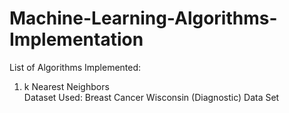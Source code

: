# Machine-Learning-Algorithms-Implementation

List of Algorithms Implemented:
<ol>
<li> 
  k Nearest Neighbors<br/>
  Dataset Used: Breast Cancer Wisconsin (Diagnostic) Data Set
 </li>
